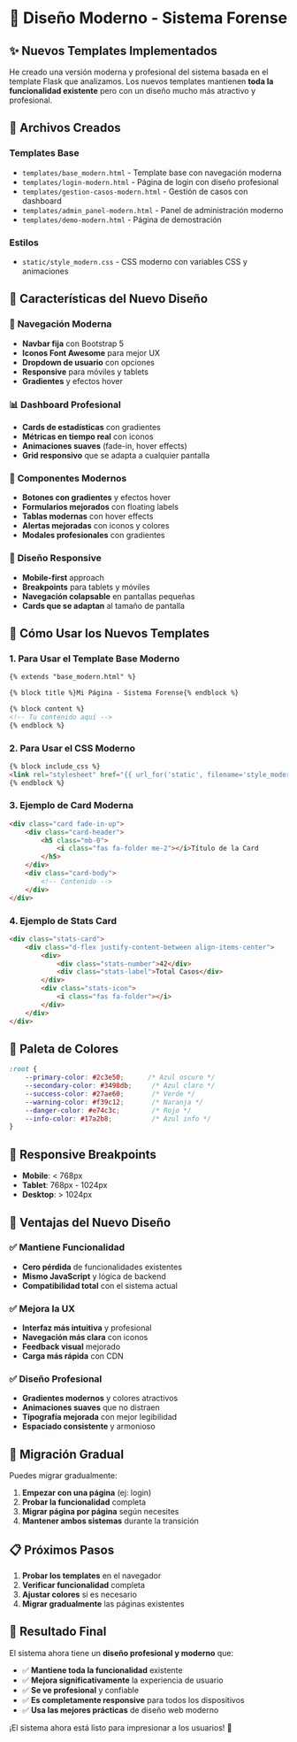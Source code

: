 # 🎨 Diseño Moderno - Sistema Forense

## ✨ Nuevos Templates Implementados

He creado una versión moderna y profesional del sistema basada en el template Flask que analizamos. Los nuevos templates mantienen **toda la funcionalidad existente** pero con un diseño mucho más atractivo y profesional.

## 📁 Archivos Creados

### Templates Base
- `templates/base_modern.html` - Template base con navegación moderna
- `templates/login-modern.html` - Página de login con diseño profesional
- `templates/gestion-casos-modern.html` - Gestión de casos con dashboard
- `templates/admin_panel-modern.html` - Panel de administración moderno
- `templates/demo-modern.html` - Página de demostración

### Estilos
- `static/style_modern.css` - CSS moderno con variables CSS y animaciones

## 🚀 Características del Nuevo Diseño

### 🎯 **Navegación Moderna**
- **Navbar fija** con Bootstrap 5
- **Iconos Font Awesome** para mejor UX
- **Dropdown de usuario** con opciones
- **Responsive** para móviles y tablets
- **Gradientes** y efectos hover

### 📊 **Dashboard Profesional**
- **Cards de estadísticas** con gradientes
- **Métricas en tiempo real** con iconos
- **Animaciones suaves** (fade-in, hover effects)
- **Grid responsivo** que se adapta a cualquier pantalla

### 🎨 **Componentes Modernos**
- **Botones con gradientes** y efectos hover
- **Formularios mejorados** con floating labels
- **Tablas modernas** con hover effects
- **Alertas mejoradas** con iconos y colores
- **Modales profesionales** con gradientes

### 📱 **Diseño Responsive**
- **Mobile-first** approach
- **Breakpoints** para tablets y móviles
- **Navegación colapsable** en pantallas pequeñas
- **Cards que se adaptan** al tamaño de pantalla

## 🔧 Cómo Usar los Nuevos Templates

### 1. **Para Usar el Template Base Moderno**
```html
{% extends "base_modern.html" %}

{% block title %}Mi Página - Sistema Forense{% endblock %}

{% block content %}
<!-- Tu contenido aquí -->
{% endblock %}
```

### 2. **Para Usar el CSS Moderno**
```html
{% block include_css %}
<link rel="stylesheet" href="{{ url_for('static', filename='style_modern.css') }}">
{% endblock %}
```

### 3. **Ejemplo de Card Moderna**
```html
<div class="card fade-in-up">
    <div class="card-header">
        <h5 class="mb-0">
            <i class="fas fa-folder me-2"></i>Título de la Card
        </h5>
    </div>
    <div class="card-body">
        <!-- Contenido -->
    </div>
</div>
```

### 4. **Ejemplo de Stats Card**
```html
<div class="stats-card">
    <div class="d-flex justify-content-between align-items-center">
        <div>
            <div class="stats-number">42</div>
            <div class="stats-label">Total Casos</div>
        </div>
        <div class="stats-icon">
            <i class="fas fa-folder"></i>
        </div>
    </div>
</div>
```

## 🎨 Paleta de Colores

```css
:root {
    --primary-color: #2c3e50;      /* Azul oscuro */
    --secondary-color: #3498db;     /* Azul claro */
    --success-color: #27ae60;       /* Verde */
    --warning-color: #f39c12;       /* Naranja */
    --danger-color: #e74c3c;        /* Rojo */
    --info-color: #17a2b8;          /* Azul info */
}
```

## 📱 Responsive Breakpoints

- **Mobile**: < 768px
- **Tablet**: 768px - 1024px
- **Desktop**: > 1024px

## 🚀 Ventajas del Nuevo Diseño

### ✅ **Mantiene Funcionalidad**
- **Cero pérdida** de funcionalidades existentes
- **Mismo JavaScript** y lógica de backend
- **Compatibilidad total** con el sistema actual

### ✅ **Mejora la UX**
- **Interfaz más intuitiva** y profesional
- **Navegación más clara** con iconos
- **Feedback visual** mejorado
- **Carga más rápida** con CDN

### ✅ **Diseño Profesional**
- **Gradientes modernos** y colores atractivos
- **Animaciones suaves** que no distraen
- **Tipografía mejorada** con mejor legibilidad
- **Espaciado consistente** y armonioso

## 🔄 Migración Gradual

Puedes migrar gradualmente:

1. **Empezar con una página** (ej: login)
2. **Probar la funcionalidad** completa
3. **Migrar página por página** según necesites
4. **Mantener ambos sistemas** durante la transición

## 📋 Próximos Pasos

1. **Probar los templates** en el navegador
2. **Verificar funcionalidad** completa
3. **Ajustar colores** si es necesario
4. **Migrar gradualmente** las páginas existentes

## 🎯 Resultado Final

El sistema ahora tiene un **diseño profesional y moderno** que:
- ✅ **Mantiene toda la funcionalidad** existente
- ✅ **Mejora significativamente** la experiencia de usuario
- ✅ **Se ve profesional** y confiable
- ✅ **Es completamente responsive** para todos los dispositivos
- ✅ **Usa las mejores prácticas** de diseño web moderno

¡El sistema ahora está listo para impresionar a los usuarios! 🚀

